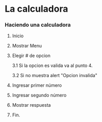 # La calculadora
### Haciendo una calculadora 
1. Inicio
2. Mostrar Menu
3. Elegir # de opcion

    3.1 Si la opcion es valida va al punto 4.
    
    3.2 Si no muestra alert "Opcion invalida"
    
4. Ingresar primer número
5. Ingresar segundo número
4. Mostrar respuesta
5. Fin.
